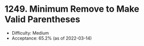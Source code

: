 # 1249. Minimum Remove to Make Valid Parentheses
- Difficulty: Medium
- Acceptance: 65.2% (as of 2022-03-14)
